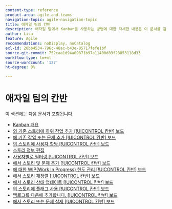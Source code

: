 ```yaml
---
content-type: reference
product-area: agile-and-teams
navigation-topic: agile-navigation-topic
title: 애자일 팀의 칸반
description: 애자일 팀에서 Kanban을 사용하는 방법에 대한 자세한 내용은 이 문서를 검토하십시오.
author: Lisa
feature: Agile
recommendations: noDisplay, noCatalog
exl-id: 20bb4534-796c-48ac-b43e-85717fefe1bf
source-git-commit: 752caa1d94a09871b97a11400d83f28853118d33
workflow-type: tm+mt
source-wordcount: '127'
ht-degree: 0%

---
```


# 애자일 팀의 칸반

이 섹션에는 다음 문서가 포함됩니다.

* [Kanban 개요](../../agile/use-kanban-in-an-agile-team/kanban-overview.md)
* [의 기존 스토리에 하위 작업 추가 [!UICONTROL 칸반] 보드](../../agile/use-kanban-in-an-agile-team/add-a-subtask-to-an-existing-story.md)
* [에 기존 작업 또는 문제 추가 [!UICONTROL 칸반] 보드](../../agile/use-kanban-in-an-agile-team/add-existing-tasks-or-issues-to-the-kanban-board.md)
* [의 스토리에 사용자 할당 [!UICONTROL 칸반] 보드](../../agile/use-kanban-in-an-agile-team/assign-users-to-a-story.md)
* [스토리 정보 편집](../../agile/use-kanban-in-an-agile-team/edit-story-information.md)
* [사용자별로 필터링 [!UICONTROL 칸반] 보드](../../agile/use-kanban-in-an-agile-team/filter-by-user.md)
* [에서 스토리 및 문제 추가 [!UICONTROL 칸반] 보드](../../agile/use-kanban-in-an-agile-team/add-story-from-kanban-board.md)
* [에 대한 WIP(Work In Progress) 한도 관리 [!UICONTROL 칸반] 보드](../../agile/use-kanban-in-an-agile-team/work-in-progress-limit-on-the-kanban-board.md)
* [에서 스토리 재정렬 [!UICONTROL 칸반] 보드](../../agile/use-kanban-in-an-agile-team/reorder-stories-on-the-kanban-board.md)
* [에서 스토리 상태 업데이트 [!UICONTROL 칸반] 보드](../../agile/use-kanban-in-an-agile-team/update-the-status-of-stories.md)
* [의 스토리에 플래그 사용 [!UICONTROL 칸반] 보드](../../agile/use-kanban-in-an-agile-team/use-flags-on-stories.md)
* [백로그를 다음에 추가합니다. [!UICONTROL 칸반] 보드](../../agile/use-kanban-in-an-agile-team/view-the-backlog-on-the-kanban-board.md)
* [에서 스토리 또는 문제 삭제 [!UICONTROL 칸반] 보드](../../agile/use-kanban-in-an-agile-team/delete-story-from-kanban-board.md)
